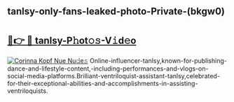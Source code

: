 ## tanlsy-only-fans​-leaked-photo​-Private-(bkgw0)


# <h2><a href="https://mediaupload.pro?title=tanlsy&ref=git">🔗👉 🔴 tanlsy-P𝚑ot𝚘𝚜-V𝚒d𝚎o</a></h2>

[![Corinna Kopf Nue Nu𝚍e𝚜](https://i.imgur.com/0qMVB7G.gif)](https://mediaupload.pro?title=tanlsy&ref=git)
Online-influencer-tanlsy,known-for-publishing-dance-and-lifestyle-content,-including-performances-and-vlogs-on-social-media-platforms.Brilliant-ventriloquist-assistant-tanlsy,celebrated-for-their-exceptional-abilities-and-accomplishments-in-assisting-ventriloquists.  